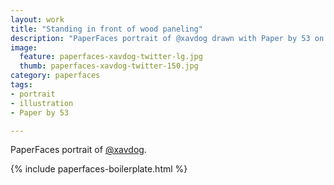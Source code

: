 ```yaml
---
layout: work
title: "Standing in front of wood paneling"
description: "PaperFaces portrait of @xavdog drawn with Paper by 53 on an iPad."
image: 
  feature: paperfaces-xavdog-twitter-lg.jpg
  thumb: paperfaces-xavdog-twitter-150.jpg
category: paperfaces
tags: 
- portrait
- illustration
- Paper by 53

---
```


PaperFaces portrait of [@xavdog](http://twitter.com/xavdog).

{% include paperfaces-boilerplate.html %}